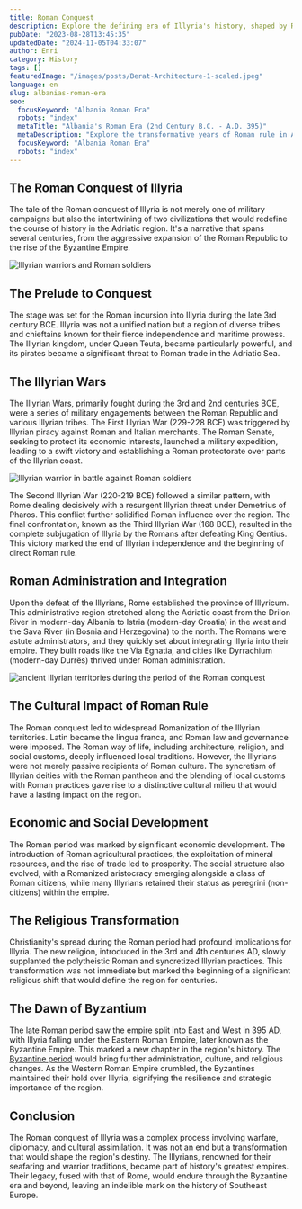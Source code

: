 ```yaml
---
title: Roman Conquest
description: Explore the defining era of Illyria's history, shaped by Roman conflicts, cultural evolution, and the emergence of Byzantine influence.
pubDate: "2023-08-28T13:45:35"
updatedDate: "2024-11-05T04:33:07"
author: Enri
category: History
tags: []
featuredImage: "/images/posts/Berat-Architecture-1-scaled.jpeg"
language: en
slug: albanias-roman-era
seo:
  focusKeyword: "Albania Roman Era"
  robots: "index"
  metaTitle: "Albania's Roman Era (2nd Century B.C. - A.D. 395)"
  metaDescription: "Explore the transformative years of Roman rule in Albania. From conquest to cultural assimilation, discover how Roman control shaped the land and its people."
  focusKeyword: "Albania Roman Era"
  robots: "index"
---
```


## The Roman Conquest of Illyria

The tale of the Roman conquest of Illyria is not merely one of military campaigns but also the intertwining of two civilizations that would redefine the course of history in the Adriatic region. It's a narrative that spans several centuries, from the aggressive expansion of the Roman Republic to the rise of the Byzantine Empire.

![Illyrian warriors and Roman soldiers](/images/posts/Illyrian-warriors-and-Roman-soldiers-1024x585.jpeg)

## The Prelude to Conquest

The stage was set for the Roman incursion into Illyria during the late 3rd century BCE. Illyria was not a unified nation but a region of diverse tribes and chieftains known for their fierce independence and maritime prowess. The Illyrian kingdom, under Queen Teuta, became particularly powerful, and its pirates became a significant threat to Roman trade in the Adriatic Sea.

## The Illyrian Wars

The Illyrian Wars, primarily fought during the 3rd and 2nd centuries BCE, were a series of military engagements between the Roman Republic and various Illyrian tribes. The First Illyrian War (229-228 BCE) was triggered by Illyrian piracy against Roman and Italian merchants. The Roman Senate, seeking to protect its economic interests, launched a military expedition, leading to a swift victory and establishing a Roman protectorate over parts of the Illyrian coast.

![Illyrian warrior in battle against Roman soldiers](/images/posts/Illyrian-warrior-in-battle-against-Roman-soldiers-1024x585.jpeg)

The Second Illyrian War (220-219 BCE) followed a similar pattern, with Rome dealing decisively with a resurgent Illyrian threat under Demetrius of Pharos. This conflict further solidified Roman influence over the region. The final confrontation, known as the Third Illyrian War (168 BCE), resulted in the complete subjugation of Illyria by the Romans after defeating King Gentius. This victory marked the end of Illyrian independence and the beginning of direct Roman rule.

## Roman Administration and Integration

Upon the defeat of the Illyrians, Rome established the province of Illyricum. This administrative region stretched along the Adriatic coast from the Drilon River in modern-day Albania to Istria (modern-day Croatia) in the west and the Sava River (in Bosnia and Herzegovina) to the north. The Romans were astute administrators, and they quickly set about integrating Illyria into their empire. They built roads like the Via Egnatia, and cities like Dyrrachium (modern-day Durrës) thrived under Roman administration.

![ancient Illyrian territories during the period of the Roman conquest](/images/posts/ancient-Illyrian-territories-during-the-period-of-the-Roman-conquest-1024x585.jpeg)

## The Cultural Impact of Roman Rule

The Roman conquest led to widespread Romanization of the Illyrian territories. Latin became the lingua franca, and Roman law and governance were imposed. The Roman way of life, including architecture, religion, and social customs, deeply influenced local traditions. However, the Illyrians were not merely passive recipients of Roman culture. The syncretism of Illyrian deities with the Roman pantheon and the blending of local customs with Roman practices gave rise to a distinctive cultural milieu that would have a lasting impact on the region.

## Economic and Social Development

The Roman period was marked by significant economic development. The introduction of Roman agricultural practices, the exploitation of mineral resources, and the rise of trade led to prosperity. The social structure also evolved, with a Romanized aristocracy emerging alongside a class of Roman citizens, while many Illyrians retained their status as peregrini (non-citizens) within the empire.

## The Religious Transformation

Christianity's spread during the Roman period had profound implications for Illyria. The new religion, introduced in the 3rd and 4th centuries AD, slowly supplanted the polytheistic Roman and syncretized Illyrian practices. This transformation was not immediate but marked the beginning of a significant religious shift that would define the region for centuries.

## The Dawn of Byzantium

The late Roman period saw the empire split into East and West in 395 AD, with Illyria falling under the Eastern Roman Empire, later known as the Byzantine Empire. This marked a new chapter in the region's history. The [Byzantine period](https://albaniavisit.com/byzantine-era-albania/) would bring further administration, culture, and religious changes. As the Western Roman Empire crumbled, the Byzantines maintained their hold over Illyria, signifying the resilience and strategic importance of the region.

## Conclusion

The Roman conquest of Illyria was a complex process involving warfare, diplomacy, and cultural assimilation. It was not an end but a transformation that would shape the region's destiny. The Illyrians, renowned for their seafaring and warrior traditions, became part of history's greatest empires. Their legacy, fused with that of Rome, would endure through the Byzantine era and beyond, leaving an indelible mark on the history of Southeast Europe.

